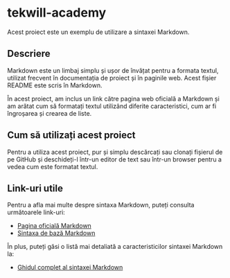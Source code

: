 # tekwill-academy

Acest proiect este un exemplu de utilizare a sintaxei Markdown.

## Descriere

Markdown este un limbaj simplu și ușor de învățat pentru a formata textul, utilizat frecvent în documentația de proiect și în paginile web. Acest fișier README este scris în Markdown.

În acest proiect, am inclus un link către pagina web oficială a Markdown și am arătat cum să formatați textul utilizând diferite caracteristici, cum ar fi îngroșarea și crearea de liste.

## Cum să utilizați acest proiect

Pentru a utiliza acest proiect, pur și simplu descărcați sau clonați fișierul de pe GitHub și deschideți-l într-un editor de text sau într-un browser pentru a vedea cum este formatat textul.

## Link-uri utile

Pentru a afla mai multe despre sintaxa Markdown, puteți consulta următoarele link-uri:

- [Pagina oficială Markdown](https://daringfireball.net/projects/markdown/)
- [Sintaxa de bază Markdown](https://www.markdownguide.org/basic-syntax/)

În plus, puteți găsi o listă mai detaliată a caracteristicilor sintaxei Markdown la:

- [Ghidul complet al sintaxei Markdown](https://www.markdownguide.org/extended-syntax/)
